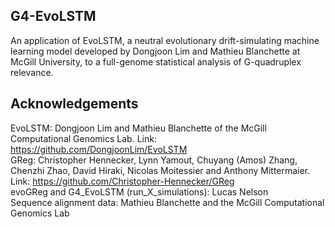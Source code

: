 ## G4-EvoLSTM
An application of EvoLSTM, a neutral evolutionary drift-simulating machine learning model developed by Dongjoon Lim and Mathieu Blanchette at McGill University, to a full-genome statistical analysis of G-quadruplex relevance.

## Acknowledgements
EvoLSTM: Dongjoon Lim and Mathieu Blanchette of the McGill Computational Genomics Lab. Link: https://github.com/DongjoonLim/EvoLSTM  
GReg: Christopher Hennecker, Lynn Yamout, Chuyang (Amos) Zhang, Chenzhi Zhao, David Hiraki, Nicolas Moitessier and Anthony Mittermaier. Link: https://github.com/Christopher-Hennecker/GReg  
evoGReg and G4_EvoLSTM (run_X_simulations): Lucas Nelson  
Sequence alignment data: Mathieu Blanchette and the McGill Computational Genomics Lab  
